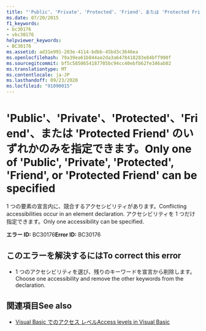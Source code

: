 ```yaml
---
title: "'Public'、'Private'、'Protected'、'Friend'、または 'Protected Friend' のいずれかのみを指定できます。"
ms.date: 07/20/2015
f1_keywords:
- bc30176
- vbc30176
helpviewer_keywords:
- BC30176
ms.assetid: ad31e991-203e-4114-bdbb-45bd3c3646ea
ms.openlocfilehash: 79a39ea61b844ae2da3a6478418283e84bff990f
ms.sourcegitcommit: bf5c5850654187705bc94cc40ebfb62fe346ab02
ms.translationtype: MT
ms.contentlocale: ja-JP
ms.lasthandoff: 09/23/2020
ms.locfileid: "91090015"
---
```

# <a name="only-one-of-public-private-protected-friend-or-protected-friend-can-be-specified"></a><span data-ttu-id="8c858-102">'Public'、'Private'、'Protected'、'Friend'、または 'Protected Friend' のいずれかのみを指定できます。</span><span class="sxs-lookup"><span data-stu-id="8c858-102">Only one of 'Public', 'Private', 'Protected', 'Friend', or 'Protected Friend' can be specified</span></span>

<span data-ttu-id="8c858-103">1 つの要素の宣言内に、競合するアクセシビリティがあります。</span><span class="sxs-lookup"><span data-stu-id="8c858-103">Conflicting accessibilities occur in an element declaration.</span></span> <span data-ttu-id="8c858-104">アクセシビリティを 1 つだけ指定できます。</span><span class="sxs-lookup"><span data-stu-id="8c858-104">Only one accessibility can be specified.</span></span>  
  
 <span data-ttu-id="8c858-105">**エラー ID:** BC30176</span><span class="sxs-lookup"><span data-stu-id="8c858-105">**Error ID:** BC30176</span></span>  
  
## <a name="to-correct-this-error"></a><span data-ttu-id="8c858-106">このエラーを解決するには</span><span class="sxs-lookup"><span data-stu-id="8c858-106">To correct this error</span></span>  
  
- <span data-ttu-id="8c858-107">1 つのアクセシビリティを選び、残りのキーワードを宣言から削除します。</span><span class="sxs-lookup"><span data-stu-id="8c858-107">Choose one accessibility and remove the other keywords from the declaration.</span></span>  
  
## <a name="see-also"></a><span data-ttu-id="8c858-108">関連項目</span><span class="sxs-lookup"><span data-stu-id="8c858-108">See also</span></span>

- [<span data-ttu-id="8c858-109">Visual Basic でのアクセス レベル</span><span class="sxs-lookup"><span data-stu-id="8c858-109">Access levels in Visual Basic</span></span>](../programming-guide/language-features/declared-elements/access-levels.md)
